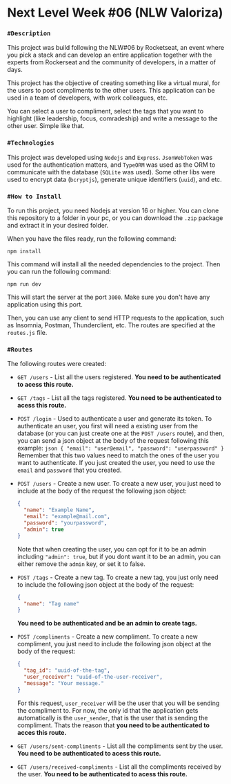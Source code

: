 # Next Level Week #06 (NLW Valoriza)

### `#Description`

This project was build following the NLW#06 by Rocketseat, an event where you pick a stack and can develop an entire application together with the experts from Rockerseat and the community of developers, in a matter of days.

This project has the objective of creating something like a virtual mural, for the users to post compliments to the other users. This application can be used in a team of developers, with work colleagues, etc.

You can select a user to compliment, select the tags that you want to highlight (like leadership, focus, comradeship) and write a message to the other user. Simple like that.

### `#Technologies`

This project was developed using `Nodejs` and `Express`. `JsonWebToken` was used for the authentication matters, and `TypeORM` was used as the ORM to communicate with the database (`SQLite` was used). Some other libs were used to encrypt data (`bcryptjs`), generate unique identifiers (`uuid`), and etc.

### `#How to Install`

To run this project, you need Nodejs at version 16 or higher. You can clone this repository to a folder in your pc, or you can download the `.zip` package and extract it in your desired folder.

When you have the files ready, run the following command:

```properties
npm install
```

This command will install all the needed dependencies to the project. Then you can run the following command:

```properties
npm run dev
```

This will start the server at the port `3000`. Make sure you don't have any application using this port.

Then, you can use any client to send HTTP requests to the application, such as Insomnia, Postman, Thunderclient, etc. The routes are specified at the `routes.js` file.

### `#Routes`

The following routes were created:

- `GET /users` - List all the users registered. **You need to be authenticated to acess this route.**
  <br/>

- `GET /tags` - List all the tags registered. **You need to be authenticated to acess this route.**
  <br/>

- `POST /login` - Used to authenticate a user and generate its token. To authenticate an user, you first will need a existing user from the database (or you can just create one at the `POST /users` route), and then, you can send a json object at the body of the request following this example:
  `json
{
"email": "user@email",
"password": "userpassword"
}
`
  Remember that this two values need to match the ones of the user you want to authenticate. If you just created the user, you need to use the `email` and `password` that you created.
  <br/>

- `POST /users` - Create a new user. To create a new user, you just need to include at the body of the request the following json object:

  ```json
  {
  	"name": "Example Name",
  	"email": "example@mail.com",
  	"password": "yourpassword",
  	"admin": true
  }
  ```

  Note that when creating the user, you can opt for it to be an admin including `"admin": true`, but if you dont want it to be an admin, you can either remove the `admin` key, or set it to false.
  <br/>

- `POST /tags` - Create a new tag. To create a new tag, you just only need to include the following json object at the body of the request:

  ```json
  {
  	"name": "Tag name"
  }
  ```

  **You need to be authenticated and be an admin to create tags.**
  <br/>

- `POST /compliments` - Create a new compliment. To create a new compliment, you just need to include the following json object at the body of the request:

  ```json
  {
  	"tag_id": "uuid-of-the-tag",
  	"user_receiver": "uuid-of-the-user-receiver",
  	"message": "Your message."
  }
  ```

  For this request, `user_receiver` will be the user that you will be sending the compliment to. For now, the only id that the application gets automatically is the `user_sender`, that is the user that is sending the compliment. Thats the reason that **you need to be authenticated to acces this route.**
  <br/>

- `GET /users/sent-compliments` - List all the compliments sent by the user. **You need to be authenticated to acess this route.**
  <br/>

- `GET /users/received-compliments` - List all the compliments received by the user. **You need to be authenticated to acess this route.**
